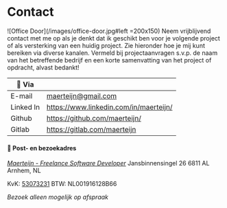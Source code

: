 # Contact

![Office Door](/images/office-door.jpg#left =200x150) Neem vrijblijvend contact met me op als je denkt dat ik geschikt ben voor je volgende project of als versterking van een huidig project. Zie hieronder hoe je mij kunt bereiken via diverse kanalen. Vermeld bij projectaanvragen s.v.p. de naam van het betreffende bedrijf en een korte samenvatting van het project of opdracht, alvast bedankt!

| :satellite: Via       |                                        |
| --------------------- | -------------------------------------- |
| E-mail                | maerteijn@gmail.com                    |
| Linked In             | https://www.linkedin.com/in/maerteijn/ |
| Github                | https://github.com/maerteijn/          |
| Gitlab                | https://gitlab.com/maerteijn           |


#### :office: Post- en bezoekadres
[*Maerteijn - Freelance Software Developer*](https://goo.gl/maps/Pr3t1pmqjMt9Y3gaA)
Jansbinnensingel 26
6811 AL
Arnhem, NL

KvK: [53073231](https://www.kvk.nl/zoeken/?source=all&q=maerteijn)
BTW: NL001916128B66

*Bezoek alleen mogelijk op afspraak*